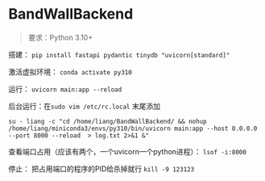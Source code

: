 # BandWallBackend

> 要求：Python 3.10+

搭建：
`pip install fastapi pydantic tinydb "uvicorn[standard]"`

激活虚拟环境：
`conda activate py310`

运行：
`uvicorn main:app --reload`

后台运行：在`sudo vim /etc/rc.local` 末尾添加

```
su - liang -c "cd /home/liang/BandWallBackend/ && nohup /home/liang/miniconda3/envs/py310/bin/uvicorn main:app --host 0.0.0.0 --port 8000 --reload  > log.txt 2>&1 &"
```

查看端口占用（应该有两个，一个uvicorn一个python进程）：
`lsof -i:8000`

停止：
把占用端口的程序的PID给杀掉就行
`kill -9 123123`

